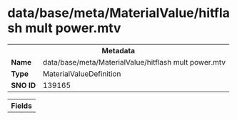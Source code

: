 <h1>data/base/meta/MaterialValue/hitflash mult power.mtv</h1><table><tr><th colspan="100%">Metadata</th></tr><tr><td><b>Name</b></td><td>data/base/meta/MaterialValue/hitflash mult power.mtv</td></tr><tr><td><b>Type</b></td><td>MaterialValueDefinition</td></tr><tr><td><b>SNO ID</b></td><td>139165</td></tr></table>

<table><tr><th colspan="100%">Fields</th></tr></table>

